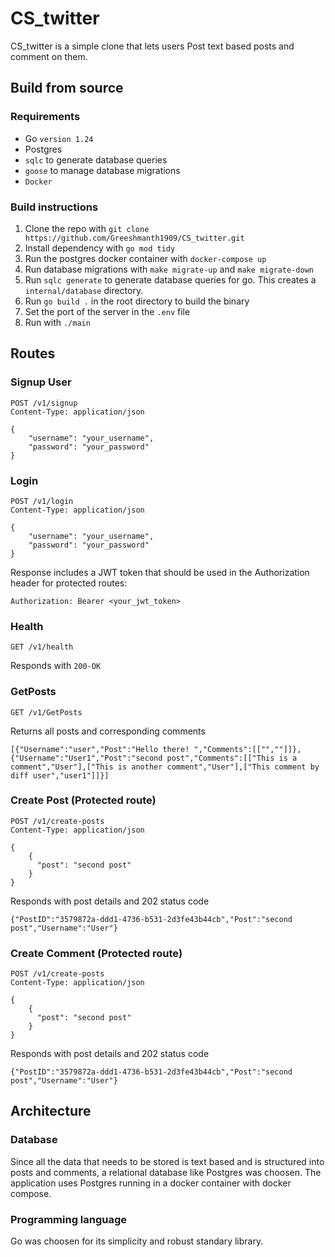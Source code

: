 # CS_twitter
CS_twitter is a simple clone that lets users Post text based posts and comment on them.

## Build from source
### Requirements
- Go `version 1.24`
- Postgres
- `sqlc` to generate database queries
- `goose` to manage database migrations
- `Docker`

### Build instructions
1. Clone the repo with `git clone https://github.com/Greeshmanth1909/CS_twitter.git`
2. Install dependency with `go mod tidy`
3. Run the postgres docker container with `docker-compose up`
4. Run database migrations with `make migrate-up` and `make migrate-down`
5. Run `sqlc generate` to generate database queries for go. This creates a `internal/database` directory.
6. Run `go build .` in the root directory to build the binary
7. Set the port of the server in the `.env` file
8. Run with `./main`

## Routes

### Signup User
```http
POST /v1/signup
Content-Type: application/json

{
    "username": "your_username",
    "password": "your_password"
}
```

### Login
```http
POST /v1/login
Content-Type: application/json

{
    "username": "your_username",
    "password": "your_password"
}
```
Response includes a JWT token that should be used in the Authorization header for protected routes:
```
Authorization: Bearer <your_jwt_token>
```
### Health
```http
GET /v1/health
```
Responds with `200-OK`

### GetPosts
```http
GET /v1/GetPosts
```
Returns all posts and corresponding comments
```http
[{"Username":"user","Post":"Hello there! ","Comments":[["",""]]},{"Username":"User1","Post":"second post","Comments":[["This is a comment","User"],["This is another comment","User"],["This comment by diff user","user1"]]}]
```

### Create Post (Protected route)
```http
POST /v1/create-posts
Content-Type: application/json

{
    {
      "post": "second post"
    }
}
```
Responds with post details and 202 status code
```
{"PostID":"3579872a-ddd1-4736-b531-2d3fe43b44cb","Post":"second post","Username":"User"}
```

### Create Comment (Protected route)
```http
POST /v1/create-posts
Content-Type: application/json

{
    {
      "post": "second post"
    }
}
```
Responds with post details and 202 status code
```
{"PostID":"3579872a-ddd1-4736-b531-2d3fe43b44cb","Post":"second post","Username":"User"}

```

## Architecture
### Database
Since all the data that needs to be stored is text based and is structured into posts and comments, a relational database like Postgres was choosen. The application uses Postgres running in a docker container with docker compose.

### Programming language
Go was choosen for its simplicity and robust standary library.

